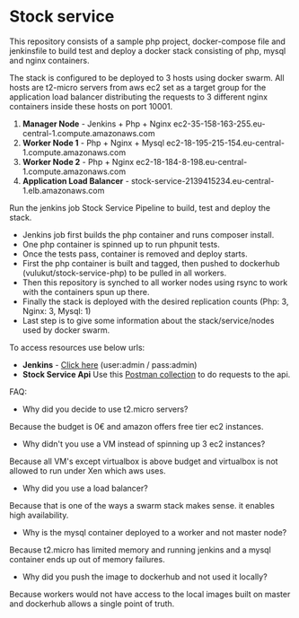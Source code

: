 # Stock service

This repository consists of a sample php project, docker-compose file and jenkinsfile to build test and deploy a docker stack consisting of php, mysql and nginx containers. 

The stack is configured to be deployed to 3 hosts using docker swarm. All hosts are t2-micro servers from aws ec2 set as a target group for the application load balancer distributing the requests to 3 different nginx containers inside these hosts on port 10001.

1. **Manager Node** - Jenkins + Php + Nginx ec2-35-158-163-255.eu-central-1.compute.amazonaws.com
2. **Worker Node 1** - Php + Nginx + Mysql ec2-18-195-215-154.eu-central-1.compute.amazonaws.com
3. **Worker Node 2** - Php + Nginx ec2-18-184-8-198.eu-central-1.compute.amazonaws.com
4. **Application Load Balancer** - stock-service-2139415234.eu-central-1.elb.amazonaws.com

Run the jenkins job Stock Service Pipeline to build, test and deploy the stack.
- Jenkins job first builds the php container and runs composer install. 
- One php container is spinned up to run phpunit tests. 
- Once the tests pass, container is removed and deploy starts. 
- First the php container is built and tagged, then pushed to dockerhub (vulukut/stock-service-php) to be pulled in all workers. 
- Then this repository is synched to all worker nodes using rsync to work with the containers spun up there. 
- Finally the stack is deployed with the desired replication counts (Php: 3, Nginx: 3, Mysql: 1) 
- Last step is to give some information about the stack/service/nodes used by docker swarm. 

To access resources use below urls:

- **Jenkins** - [Click here](http://ec2-35-158-163-255.eu-central-1.compute.amazonaws.com:8080/) (user:admin / pass:admin)
- **Stock Service Api** Use this [Postman collection](Service-stock.postman_collection.json) to do requests to the api.

FAQ:

- Why did you decide to use t2.micro servers?

Because the budget is 0€ and amazon offers free tier ec2 instances.
- Why didn't you use a VM instead of spinning up 3 ec2 instances?

Because all VM's except virtualbox is above budget and virtualbox is not allowed to run under Xen which aws uses.
- Why did you use a load balancer?

Because that is one of the ways a swarm stack makes sense. it enables high availability.
- Why is the mysql container deployed to a worker and not master node?

Because t2.micro has limited memory and running jenkins and a mysql container ends up out of memory failures.
- Why did you push the image to dockerhub and not used it locally?

Because workers would not have access to the local images built on master and dockerhub allows a single point of truth.

